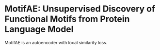 # MotifAE: Unsupervised Discovery of Functional Motifs from Protein Language Model

MotifAE is an autoencoder with local similarity loss.


